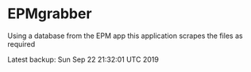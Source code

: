 # EPMgrabber
Using a database from the EPM app this application scrapes the files as required


Latest backup: Sun Sep 22 21:32:01 UTC 2019
